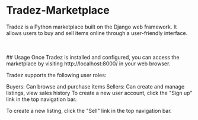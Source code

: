 # Tradez-Marketplace
Tradez is a Python marketplace built on the Django web framework. It allows users to buy and sell items online through a user-friendly interface.

<br>
<br>
## Usage
Once Tradez is installed and configured, you can access the marketplace by visiting http://localhost:8000/ in your web browser.

Tradez supports the following user roles:

Buyers: Can browse and purchase items
Sellers: Can create and manage listings, view sales history
To create a new user account, click the "Sign up" link in the top navigation bar.

To create a new listing, click the "Sell" link in the top navigation bar.
